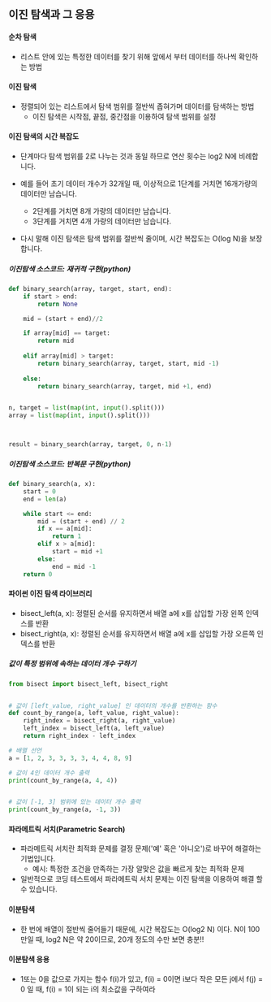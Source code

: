 ## 이진 탐색과 그 응용

#### 순차 탐색

- 리스트 안에 있는 특정한 데이터를 찾기 위해 앞에서 부터 데이터를 하나씩 확인하는 방법

#### 이진 탐색

- 정렬되어 있는 리스트에서 탐색 범위를 절반씩 좁혀가며 데이터를 탐색하는 방법
  - 이진 탐색은 시작점, 끝점, 중간점을 이용하여 탐색 범위를 설정

#### 이진 탐색의 시간 복잡도

- 단계마다 탐색 범위를 2로 나누는 것과 동일 하므로 연산 횟수는 log2 N에 비례합니다.
- 예를 들어 초기 데이터 개수가 32개일 때, 이상적으로 1단계를 거치면 16개가량의 데이터만 남습니다.
  - 2단계를 거치면 8개 가량의 데이터만 남습니다.
  - 3단계를 거치면 4개 가량의 데이터만 남습니다.

- 다시 말해 이진 탐색은 탐색 범위를 절반씩 줄이며, 시간 복잡도는 O(log N)을 보장합니다.



##### 이진탐색 소스코드: 재귀적 구현(python)

```python
def binary_search(array, target, start, end):
    if start > end:
        return None

    mid = (start + end)//2

    if array[mid] == target:
        return mid
    
    elif array[mid] > target:
        return binary_search(array, target, start, mid -1)
    
    else:
        return binary_search(array, target, mid +1, end)


n, target = list(map(int, input().split()))
array = list(map(int, input().split()))



result = binary_search(array, target, 0, n-1)
```



##### 이진탐색 소스코드: 반복문 구현(python)

```python
def binary_search(a, x):
    start = 0
    end = len(a)

    while start <= end:
        mid = (start + end) // 2
        if x == a[mid]:
            return 1
        elif x > a[mid]:
            start = mid +1
        else:
            end = mid -1
    return 0
```



#### 파이썬 이진 탐색 라이브러리

- bisect_left(a, x): 정렬된 순서를 유지하면서 배열 a에 x를 삽입할 가장 왼쪽 인덱스를 반환
- bisect_right(a, x):  정렬된 순서를 유지하면서 배열 a에 x를 삽입할 가장 오른쪽 인덱스를 반환



##### 값이 특정 범위에 속하는 데이터 개수 구하기

```python
from bisect import bisect_left, bisect_right


# 값이 [left_value, right_value] 인 데이터의 개수를 반환하는 함수
def count_by_range(a, left_value, right_value):
    right_index = bisect_right(a, right_value)
    left_index = bisect_left(a, left_value)
    return right_index - left_index

# 배열 선언
a = [1, 2, 3, 3, 3, 3, 4, 4, 8, 9]

# 값이 4인 데이터 개수 출력
print(count_by_range(a, 4, 4))


# 값이 [-1, 3] 범위에 있는 데이터 개수 출력
print(count_by_range(a, -1, 3))
```



#### 파라메트릭 서치(Parametric Search)

- 파라메트릭 서치란 최적화 문제를 결정 문제('예' 혹은 '아니오')로 바꾸어 해결하는 기법입니다.
  - 예시: 특정한 조건을 만족하는 가장 알맞은 값을 빠르게 찾는 최적화 문제
- 일반적으로 코딩 테스트에서 파라메트릭 서치 문제는 이진 탐색을 이용하여 해결 할 수 있습니다.



#### 



#### 이분탐색

- 한 번에 배열이 절반씩 줄어들기 때문에, 시간 복잡도는 O(log2 N) 이다. N이 100만일 때, log2 N은 약 20이므로, 20개 정도의 수만 보면 충분!!

#### 이분탐색 응용

- 1또는 0을 값으로 가지는 함수 f(i)가 있고, f(i) = 0이면 i보다 작은 모든 j에서 f(j) = 0 일 때, f(i) = 1이 되는 i의 최소값을 구하여라